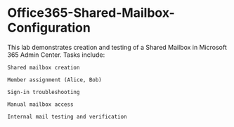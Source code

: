 # Office365-Shared-Mailbox-Configuration

This lab demonstrates creation and testing of a Shared Mailbox in Microsoft 365 Admin Center.
Tasks include:

    Shared mailbox creation

    Member assignment (Alice, Bob)

    Sign-in troubleshooting

    Manual mailbox access

    Internal mail testing and verification
    
